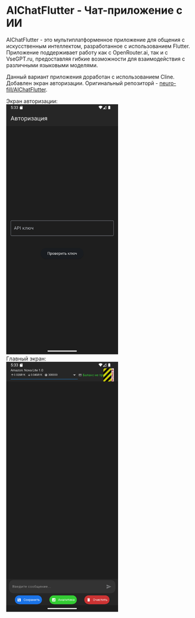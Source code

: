 # AIChatFlutter - Чат-приложение с ИИ

AIChatFlutter - это мультиплатформенное приложение для общения с искусственным интеллектом, разработанное с использованием Flutter. Приложение поддерживает работу как с OpenRouter.ai, так и с VseGPT.ru, предоставляя гибкие возможности для взаимодействия с различными языковыми моделями.

Данный вариант приложения доработан с использованием Cline. Добавлен экран авторизации. Оригинальный репозиторй - [neuro-fill/AIChatFlutter](https://github.com/neuro-fill/AIChatFlutter).  

Экран авторизации:  
<img src="auth_screen.png" alt="drawing" width="300"/>  
Главный экран:  
<img src="main_screen.png" alt="drawing" width="300"/>
